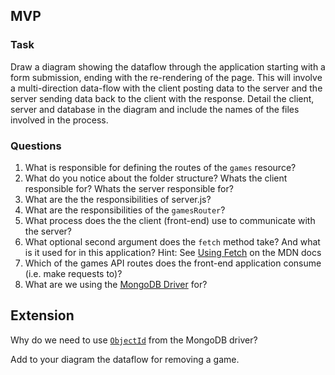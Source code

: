 ## MVP

### Task

Draw a diagram showing the dataflow through the application starting with a form submission, ending with the re-rendering of the page. This will involve a multi-direction data-flow with the client posting data to the server and the server sending data back to the client with the response. Detail the client, server and database in the diagram and include the names of the files involved in the process.

### Questions

1. What is responsible for defining the routes of the `games` resource?
2. What do you notice about the folder structure?  Whats the client responsible for? Whats the server responsible for?
3. What are the the responsibilities of server.js?
4. What are the responsibilities of the `gamesRouter`?
5. What process does the the client (front-end) use to communicate with the server?
6. What optional second argument does the `fetch` method take? And what is it used for in this application? Hint: See [Using Fetch](https://developer.mozilla.org/en-US/docs/Web/API/Fetch_API/Using_Fetch) on the MDN docs
7. Which of the games API routes does the front-end application consume (i.e. make requests to)?
8. What are we using the [MongoDB Driver](http://mongodb.github.io/node-mongodb-native/) for?

## Extension

Why do we need to use [`ObjectId`](https://mongodb.github.io/node-mongodb-native/api-bson-generated/objectid.html) from the MongoDB driver?

Add to your diagram the dataflow for removing a game.
